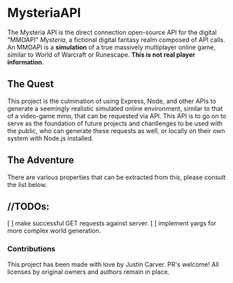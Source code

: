 # MysteriaAPI
The Mysteria API is the direct connection open-source API for the digital "MMOAPI" *Mysteria*, a fictional digital fantasy realm composed of API calls. An MMOAPI is a **simulation** of a true massively multiplayer online game, similar to World of Warcraft or Runescape. **This is not real player information**. 

## The Quest
This project is the culmination of using Express, Node, and other APIs to generate a seemingly realistic simulated online environment, similar to that of a video-game mmo, that can be requested via API. This API is to go on to serve as the foundation of future projects and chanllenges to be used with the public, who can generate these requests as well, or locally on their own system with Node.js installed.

## The Adventure
There are various properties that can be extracted from this, please consult the list below.

## //TODOs:
[ ] make successful GET requests against server.
[ ] implement yargs for more complex world generation.

### Contributions
This project has been made with love by Justin Carver. PR's welcome! All licenses by original owners and authors remain in place.